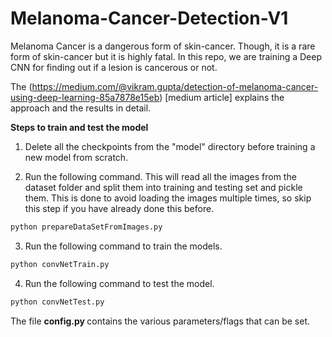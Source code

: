 # Melanoma-Cancer-Detection-V1

Melanoma Cancer is a dangerous form of skin-cancer. Though, it is a rare form of skin-cancer but it is highly fatal. In this repo, we are training a Deep CNN for finding out if a lesion is cancerous or not.

The (https://medium.com/@vikram.gupta/detection-of-melanoma-cancer-using-deep-learning-85a7878e15eb) [medium article] explains the approach and the results in detail.

<b>Steps to train and test the model</b>

1) Delete all the checkpoints from the "model" directory before training a new model from scratch.

2) Run the following command. This will read all the images from the dataset folder and split them into training and testing set and pickle them. This is done to avoid loading the images multiple times, so skip this step if you have already done this before.
```python
python prepareDataSetFromImages.py 
```

3) Run the following command to train the models. 
```python
python convNetTrain.py
```

4) Run the following command to test the model.
```python
python convNetTest.py 
```

The file <b> config.py </b> contains the various parameters/flags that can be set.
